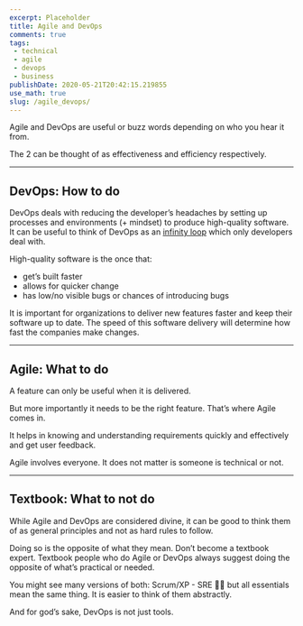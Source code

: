 ```yaml
---
excerpt: Placeholder 
title: Agile and DevOps
comments: true
tags:
 - technical
 - agile
 - devops
 - business
publishDate: 2020-05-21T20:42:15.219855
use_math: true
slug: /agile_devops/
---
```

Agile and DevOps are useful or buzz words depending on who you hear it from.

The 2 can be thought of as effectiveness and efficiency respectively.

***

## **DevOps**: How to do

DevOps deals with reducing the developer’s headaches by setting up processes and environments (+ mindset) to produce high-quality software. It can be useful to think of DevOps as an  [infinity loop](https://www.instana.com/media/ci-cd-loop-1024x456.png)  which only developers deal with.

High-quality software is the once that:

- get’s built faster
- allows for quicker change
- has low/no visible bugs or chances of introducing bugs

It is important for organizations to deliver new features faster and keep their software up to date. The speed of this software delivery will determine how fast the companies make changes.

***

## **Agile**: What to do

A feature can only be useful when it is delivered.

But more importantly it needs to be the right feature. That’s where Agile comes in.

It helps in knowing and understanding requirements quickly and effectively and get user feedback.

Agile involves everyone. It does not matter is someone is technical or not.

***

## **Textbook**: What to not do

While Agile and DevOps are considered divine, it can be good to think them of as general principles and not as hard rules to follow.

Doing so is the opposite of what they mean. Don’t become a textbook expert. Textbook people who do Agile or DevOps always suggest doing the opposite of what’s practical or needed.

You might see many versions of both: Scrum/XP - SRE 🤘🏼 but all essentials mean the same thing. It is easier to think of them abstractly.

And for god’s sake, DevOps is not just tools.
